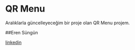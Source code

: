 # QR Menu

Aralıklarla güncelleyeceğim bir proje olan QR Menu projem.

##Eren Süngün

[linkedin](https://www.linkedin.com/in/erensungun/)